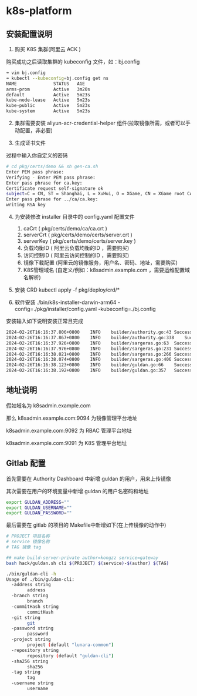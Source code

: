 # k8s-platform

## 安装配置说明

1. 购买 K8S 集群(阿里云 ACK )

购买成功之后读取集群的 kubeconfig 文件，如：bj.config
```sh
➜ vim bj.config
➜ kubectl --kubeconfig=bj.config get ns
NAME              STATUS   AGE
arms-prom         Active   3m20s
default           Active   5m23s
kube-node-lease   Active   5m23s
kube-public       Active   5m23s
kube-system       Active   5m23s
```

2. 集群需要安装 aliyun-acr-credential-helper 组件(拉取镜像所需，或者可以手动配置，非必要)

3. 生成证书文件

过程中输入你自定义的密码
```sh
# cd pkg/certs/demo && sh gen-ca.sh
Enter PEM pass phrase:
Verifying - Enter PEM pass phrase:
Enter pass phrase for ca.key:
Certificate request self-signature ok
subject=C = CN, ST = Shanghai, L = XuHui, O = XGame, CN = XGame root CA
Enter pass phrase for ../ca/ca.key:
writing RSA key
```

4. 为安装修改 installer 目录中的 config.yaml 配置文件
    1. caCrt ( pkg/certs/demo/ca/ca.crt )
    2. serverCrt ( pkg/certs/demo/certs/server.crt )
    3. serverKey ( pkg/certs/demo/certs/server.key )
    4. 负载均衡ID ( 阿里云负载均衡的ID ，需要购买)
    5. 访问控制ID ( 阿里云访问控制的ID ，需要购买)
    6. 镜像下载配置 (阿里云的镜像服务，用户名、密码、地址，需要购买)
    7. K8S管理域名 (自定义/例如：k8sadmin.example.com ，需要运维配置域名解析)
5. 安装 CRD kubectl apply -f pkg/deploy/crd/*

6. 软件安装 ./bin/k8s-installer-darwin-arm64 -config=./pkg/installer/config.yaml -kubeconfig=./bj.config

安装输入如下说明安装正常且完成
```txt
2024-02-26T16:16:37.806+0800	INFO	builder/authority.go:43	Successful create ConfigMaps:authority-dashboard-config-json namespace:kube-authority
2024-02-26T16:16:37.867+0800	INFO	builder/authority.go:338	Successful create Thrall:authority namespace:kube-authority
2024-02-26T16:16:37.926+0800	INFO	builder/sargeras.go:63	Successful create Service:sargeras-apiserver namespace:kube-api
2024-02-26T16:16:37.976+0800	INFO	builder/sargeras.go:231	Successful create Deployment:sargeras-apiserver namespace:kube-api
2024-02-26T16:16:38.021+0800	INFO	builder/sargeras.go:266	Successful create ConfigMaps:sargeras-dashboard-config-json namespace:kube-api
2024-02-26T16:16:38.074+0800	INFO	builder/sargeras.go:406	Successful create Thrall:sargeras namespace:kube-api
2024-02-26T16:16:38.123+0800	INFO	builder/guldan.go:66	Successful create ConfigMaps:guldan-dashboard-config-json namespace:kube-api
2024-02-26T16:16:38.192+0800	INFO	builder/guldan.go:357	Successful create Thrall:guldan namespace:kube-api
```

## 地址说明

假如域名为 k8sadmin.example.com

那么 k8sadmin.example.com:9094 为镜像管理平台地址

k8sadmin.example.com:9092 为 RBAC 管理平台地址

k8sadmin.example.com:9091 为 K8S 管理平台地址

## Gitlab 配置

首先需要在 Authority Dashboard 中新增 guldan 的用户，用来上传镜像

其次需要在用户的环境变量中新增 guldan 的用户名密码和地址

```sh
export GULDAN_ADDRESS=""
export GULDAN_USERNAME=""
export GULDAN_PASSWORD=""
```

最后需要在 gitlab 的项目的 Makefile中新增如下(在上传镜像的动作中)

```sh
# PROJECT 项目名称
# service 镜像名称
# TAG 镜像 tag

## make build-server-private author=kongzz service=gateway
bash hack/guldan.sh cli $(PROJECT) $(service)-$(author) $(TAG)
```

```sh
./bin/guldan-cli -h
Usage of ./bin/guldan-cli:
  -address string
    	address
  -branch string
    	branch
  -commitHash string
    	commitHash
  -git string
    	git
  -password string
    	password
  -project string
    	project (default "lunara-common")
  -repository string
    	repository (default "guldan-cli")
  -sha256 string
    	sha256
  -tag string
    	tag
  -username string
    	username
```